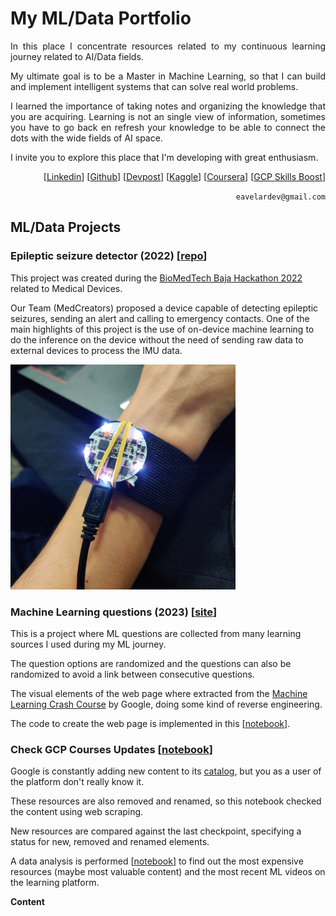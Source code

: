 # My ML/Data Portfolio

<div align="justify">

In this place I concentrate resources related to my continuous learning journey related to AI/Data fields.

My ultimate goal is to be a Master in Machine Learning, so that I can build and implement intelligent systems that can solve real world problems.

I learned the importance of taking notes and organizing the knowledge that you are acquiring. Learning is not an single view of information, sometimes you have to go back en refresh your knowledge to be able to connect the dots with the wide fields of AI space.

I invite you to explore this place that I'm developing with great enthusiasm.

</div>

<div align="right">

[[Linkedin](https://www.linkedin.com/in/eavelardev/)] 
[[Github](https://github.com/eavelardev)] 
[[Devpost](https://devpost.com/eavelardev)] 
[[Kaggle](https://www.kaggle.com/eavelardev)] 
[[Coursera](https://www.coursera.org/user/a4bd10885fa704d8ae0e94148b10dcff)] 
[[GCP Skills Boost](https://www.cloudskillsboost.google/public_profiles/775100a4-0b6b-4dc8-b466-77f9558a5e13)]

`eavelardev@gmail.com`

</div>

## ML/Data Projects

### Epileptic seizure detector (2022) [[repo](https://github.com/eavelardev/epimldev-inference)]

This project was created during the [BioMedTech Baja Hackathon 2022](https://biomed-tech-hackathon.devpost.com/) related to Medical Devices. 

Our Team (MedCreators) proposed a device capable of detecting epileptic seizures, sending an alert and calling to emergency contacts.
One of the main highlights of this project is the use of on-device machine learning to do the inference on the device without the need of sending raw data to external devices to process the IMU data.

![epimldev](https://github.com/eavelardev/epimldev-inference/raw/main/images/epimldev_360p.jpg)

### Machine Learning questions (2023) [[site](../ml/questions.md)]

This is a project where ML questions are collected from many learning sources I used during my ML journey.

The question options are randomized and the questions can also be randomized to avoid a link between consecutive questions.

The visual elements of the web page where extracted from the [Machine Learning Crash Course](https://developers.google.com/machine-learning/crash-course/framing/check-your-understanding) by Google, doing some kind of reverse engineering.

The code to create the web page is implemented in this [[notebook](../mldev_tools/create_questions_html.ipynb)].

### Check GCP Courses Updates [[notebook](../elearning_ml_data/gcp_skills_boost_updates.ipynb)]

Google is constantly adding new content to its [catalog](https://www.cloudskillsboost.google/catalog), but you as a user of the platform don't really know it.

These resources are also removed and renamed, so this notebook checked the content using web scraping.

New resources are compared against the last checkpoint, specifying a status for new, removed and renamed elements.

A data analysis is performed [[notebook](../elearning_ml_data/gcp_data_analysis.ipynb)] to find out the most expensive resources (maybe most valuable content) and the most recent ML videos on the learning platform.


**Content**

```{tableofcontents}
```
